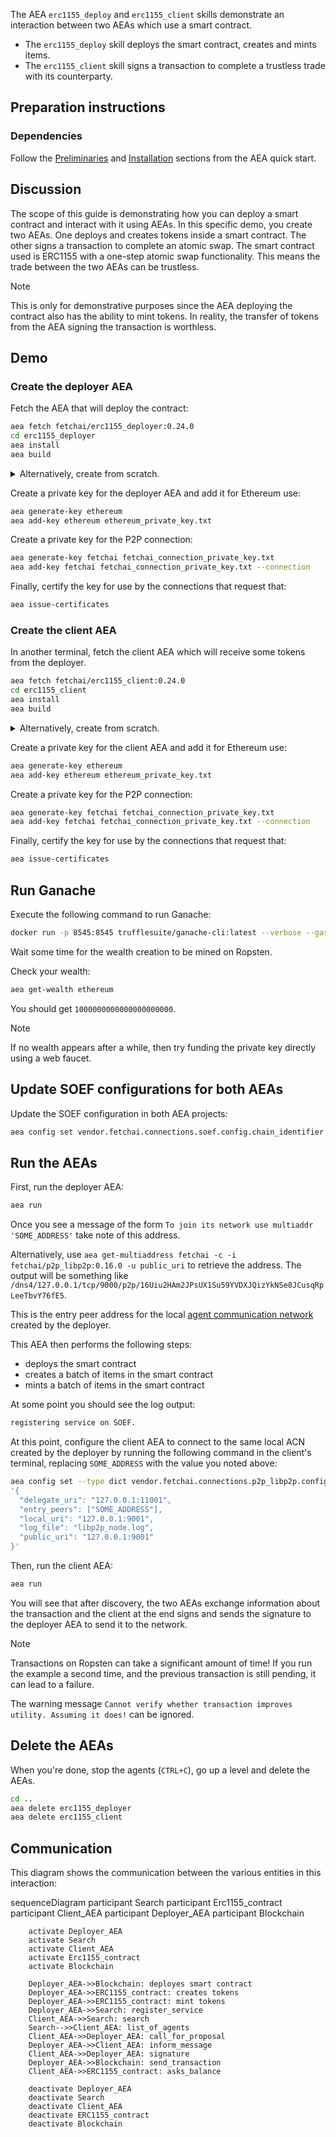 The AEA `erc1155_deploy` and `erc1155_client` skills demonstrate an interaction between two AEAs which use a smart contract.

* The `erc1155_deploy` skill deploys the smart contract, creates and mints items. 
* The `erc1155_client` skill signs a transaction to complete a trustless trade with its counterparty.

## Preparation instructions
 
### Dependencies

Follow the <a href="../quickstart/#preliminaries">Preliminaries</a> and <a href="../quickstart/#installation">Installation</a> sections from the AEA quick start.

## Discussion

The scope of this guide is demonstrating how you can deploy a smart contract and interact with it using AEAs. In this specific demo, you create two AEAs. One deploys and creates tokens inside a smart contract. The other signs a transaction to complete an atomic swap. The smart contract used is ERC1155 with a one-step atomic swap functionality. This means the trade between the two AEAs can be trustless.

<div class="admonition note">
  <p class="admonition-title">Note</p>
  <p>This is only for demonstrative purposes since the AEA deploying the contract also has the ability to mint tokens. In reality, the transfer of tokens from the AEA signing the transaction is worthless.</p>
</div>

## Demo

### Create the deployer AEA

Fetch the AEA that will deploy the contract:

``` bash
aea fetch fetchai/erc1155_deployer:0.24.0
cd erc1155_deployer
aea install
aea build
```

<details><summary>Alternatively, create from scratch.</summary>
<p>

Create the AEA that will deploy the contract.

``` bash
aea create erc1155_deployer
cd erc1155_deployer
aea add connection fetchai/p2p_libp2p:0.16.0
aea add connection fetchai/soef:0.17.0
aea add connection fetchai/ledger:0.13.0
aea add skill fetchai/erc1155_deploy:0.22.0
aea config set --type dict agent.dependencies \
'{
  "aea-crypto-fetchai": {"version": "<0.2.0,>=0.1.0"},
  "aea-crypto-ethereum": {"version": "<0.2.0,>=0.1.0"},
  "aea-crypto-cosmos": {"version": "<0.2.0,>=0.1.0"}
}'
aea config set agent.default_connection fetchai/p2p_libp2p:0.16.0
aea config set --type dict agent.default_routing \
'{
  "fetchai/contract_api:0.11.0": "fetchai/ledger:0.13.0",
  "fetchai/ledger_api:0.10.0": "fetchai/ledger:0.13.0",
  "fetchai/oef_search:0.13.0": "fetchai/soef:0.17.0"
}'
aea config set --type list vendor.fetchai.connections.p2p_libp2p.cert_requests \
'[{"identifier": "acn", "ledger_id": "ethereum", "not_after": "2022-01-01", "not_before": "2021-01-01", "public_key": "fetchai", "save_path": ".certs/conn_cert.txt"}]'
aea install
aea build
```

And change the default ledger:
``` bash
aea config set agent.default_ledger ethereum
```

</p>
</details>

Create a private key for the deployer AEA and add it for Ethereum use:

``` bash
aea generate-key ethereum
aea add-key ethereum ethereum_private_key.txt
```

Create a private key for the P2P connection:

``` bash
aea generate-key fetchai fetchai_connection_private_key.txt
aea add-key fetchai fetchai_connection_private_key.txt --connection
```

Finally, certify the key for use by the connections that request that:

``` bash
aea issue-certificates
```

### Create the client AEA

In another terminal, fetch the client AEA which will receive some tokens from the deployer.

``` bash
aea fetch fetchai/erc1155_client:0.24.0
cd erc1155_client
aea install
aea build
```

<details><summary>Alternatively, create from scratch.</summary>
<p>

Create the AEA that will get some tokens from the deployer.

``` bash
aea create erc1155_client
cd erc1155_client
aea add connection fetchai/p2p_libp2p:0.16.0
aea add connection fetchai/soef:0.17.0
aea add connection fetchai/ledger:0.13.0
aea add skill fetchai/erc1155_client:0.21.0
aea config set --type dict agent.dependencies \
'{
  "aea-crypto-fetchai": {"version": "<0.2.0,>=0.1.0"},
  "aea-crypto-ethereum": {"version": "<0.2.0,>=0.1.0"},
  "aea-crypto-cosmos": {"version": "<0.2.0,>=0.1.0"}
}'
aea config set agent.default_connection fetchai/p2p_libp2p:0.16.0
aea config set --type dict agent.default_routing \
'{
  "fetchai/contract_api:0.11.0": "fetchai/ledger:0.13.0",
  "fetchai/ledger_api:0.10.0": "fetchai/ledger:0.13.0",
  "fetchai/oef_search:0.13.0": "fetchai/soef:0.17.0"
}'
aea config set --type list vendor.fetchai.connections.p2p_libp2p.cert_requests \
'[{"identifier": "acn", "ledger_id": "ethereum", "not_after": "2022-01-01", "not_before": "2021-01-01", "public_key": "fetchai", "save_path": ".certs/conn_cert.txt"}]'
aea install
aea build
```

And change the default ledger:
``` bash
aea config set agent.default_ledger ethereum
```

</p>
</details>

Create a private key for the client AEA and add it for Ethereum use:

``` bash
aea generate-key ethereum
aea add-key ethereum ethereum_private_key.txt
```

Create a private key for the P2P connection:

``` bash
aea generate-key fetchai fetchai_connection_private_key.txt
aea add-key fetchai fetchai_connection_private_key.txt --connection
```

Finally, certify the key for use by the connections that request that:
``` bash
aea issue-certificates
```

## Run Ganache

Execute the following command to run Ganache:
``` bash
docker run -p 8545:8545 trufflesuite/ganache-cli:latest --verbose --gasPrice=0 --gasLimit=0x1fffffffffffff --account="$(cat erc1155_deployer/ethereum_private_key.txt),1000000000000000000000" --account="$(cat erc1155_client/ethereum_private_key.txt),1000000000000000000000"
```

Wait some time for the wealth creation to be mined on Ropsten.

Check your wealth:

``` bash
aea get-wealth ethereum
```

You should get `1000000000000000000000`.

<div class="admonition note">
  <p class="admonition-title">Note</p>
  <p>If no wealth appears after a while, then try funding the private key directly using a web faucet.</p>
</div>


## Update SOEF configurations for both AEAs

Update the SOEF configuration in both AEA projects:
``` bash
aea config set vendor.fetchai.connections.soef.config.chain_identifier ethereum
```

## Run the AEAs

First, run the deployer AEA:

``` bash 
aea run
```

Once you see a message of the form `To join its network use multiaddr 'SOME_ADDRESS'` take note of this address. 

Alternatively, use `aea get-multiaddress fetchai -c -i fetchai/p2p_libp2p:0.16.0 -u public_uri` to retrieve the address. The output will be something like `/dns4/127.0.0.1/tcp/9000/p2p/16Uiu2HAm2JPsUX1Su59YVDXJQizYkNSe8JCusqRpLeeTbvY76fE5`.

This is the entry peer address for the local <a href="../acn">agent communication network</a> created by the deployer.

This AEA then performs the following steps:

 * deploys the smart contract
 * creates a batch of items in the smart contract
 * mints a batch of items in the smart contract

At some point you should see the log output:
``` bash
registering service on SOEF.
```

At this point, configure the client AEA to connect to the same local ACN created by the deployer by running the following command in the client's terminal, replacing `SOME_ADDRESS` with the value you noted above:
``` bash
aea config set --type dict vendor.fetchai.connections.p2p_libp2p.config \
'{
  "delegate_uri": "127.0.0.1:11001",
  "entry_peers": ["SOME_ADDRESS"],
  "local_uri": "127.0.0.1:9001",
  "log_file": "libp2p_node.log",
  "public_uri": "127.0.0.1:9001"
}'
```

Then, run the client AEA:

``` bash 
aea run
```

You will see that after discovery, the two AEAs exchange information about the transaction and the client at the end signs and sends the signature to the deployer AEA to send it to the network.

<div class="admonition note">
  <p class="admonition-title">Note</p>
  <p>Transactions on Ropsten can take a significant amount of time! If you run the example a second time, and the previous transaction is still pending, it can lead to a failure.

  The warning message `Cannot verify whether transaction improves utility. Assuming it does!` can be ignored.
  </p>
</div>

## Delete the AEAs

When you're done, stop the agents (`CTRL+C`), go up a level and delete the AEAs.

``` bash 
cd ..
aea delete erc1155_deployer
aea delete erc1155_client
```

## Communication

This diagram shows the communication between the various entities in this interaction:

<div class="mermaid">
    sequenceDiagram
        participant Search
        participant Erc1155_contract
        participant Client_AEA
        participant Deployer_AEA
        participant Blockchain
    
        activate Deployer_AEA
        activate Search
        activate Client_AEA
        activate Erc1155_contract
        activate Blockchain
        
        Deployer_AEA->>Blockchain: deployes smart contract
        Deployer_AEA->>ERC1155_contract: creates tokens
        Deployer_AEA->>ERC1155_contract: mint tokens       
        Deployer_AEA->>Search: register_service
        Client_AEA->>Search: search
        Search-->>Client_AEA: list_of_agents
        Client_AEA->>Deployer_AEA: call_for_proposal
        Deployer_AEA->>Client_AEA: inform_message
        Client_AEA->>Deployer_AEA: signature
        Deployer_AEA->>Blockchain: send_transaction
        Client_AEA->>ERC1155_contract: asks_balance
        
        deactivate Deployer_AEA
        deactivate Search
        deactivate Client_AEA
        deactivate ERC1155_contract
        deactivate Blockchain
       
</div>